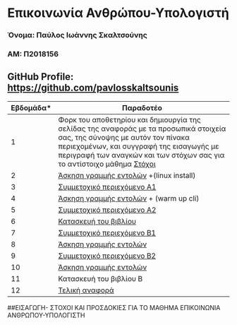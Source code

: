 # Επικοινωνία Ανθρώπου-Υπολογιστή

### Όνομα: Παύλος Ιωάννης Σκαλτσούνης
### ΑΜ: Π2018156
## GitHub Profile: https://github.com/pavlosskaltsounis
| Εβδομάδα* | Παραδοτέο |
| --- | --- |
| 1 | Φορκ του αποθετηρίου και δημιουργία της σελίδας της αναφοράς με τα προσωπικά στοιχεία σας, της σύνοψης με αυτόν τον πίνακα περιεχομένων, και συγγραφή της εισαγωγής με περιγραφή των αναγκών και των στόχων σας για το αντίστοιχο μάθημα [Στόχοι](#στόχοι) |
| 2 | [Άσκηση γραμμής εντολών](#παραδοτέο-2ο-1η-άσκηση-προγραμματισμού) +(linux install) | 
| 3 | [Συμμετοχικό περιεχόμενο A1](#παραδοτέο-3ο-1η-άσκηση-γραμμής-εντολών)|
| 4 | [Άσκηση γραμμής εντολών](#παραδοτέο-4ο-2η-άσκηση-προγραμματισμού) + (warm up cli)
| 5 | [Συμμετοχικό περιεχόμενο A2](#παραδοτέο-5ο-2η-άσκηση-γραμμής-εντολών)|
| 6 | [Κατασκευή του βιβλίου ](#παραδοτέο-6ο-συμμετοχικό-περιεχόμενο) |
| 7 | [Συμμετοχικό περιεχόμενο B1](#παραδοτέο-7ο-3η-άσκηση-γραμμής-εντολών) |
| 8 | [Άσκηση γραμμής εντολών](#παραδοτέο-8ο-3η-άσκηση-προγραμματισμού) |
| 9 | [Συμμετοχικό περιεχόμενο B2](#παραδοτέο-9ο-4η-άσκηση-γραμμής-εντολών)  |
| 10 | [Άσκηση γραμμής εντολών](#παραδοτέο-10ο-συμμετοχικό-περιεχόμενο) |
| 11 | Κατασκευή του βιβλίου Β |
| 12 | [Τελική αναφορά](#τελική-αναφορά) |

##ΕΙΣΑΓΩΓΗ- ΣΤΟΧΟΙ ΚΑΙ ΠΡΟΣΔΟΚΙΕΣ ΓΙΑ ΤΟ ΜΑΘΗΜΑ ΕΠΙΚΟΙΝΩΝΙΑ ΑΝΘΡΩΠΟΥ-ΥΠΟΛΟΓΙΣΤΗ
